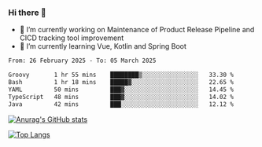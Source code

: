 ### Hi there 👋

- 🔭 I’m currently working on Maintenance of Product Release Pipeline and CICD tracking tool improvement
- 🌱 I’m currently learning Vue, Kotlin and Spring Boot

<!--START_SECTION:waka-->

```txt
From: 26 February 2025 - To: 05 March 2025

Groovy       1 hr 55 mins    ████████▒░░░░░░░░░░░░░░░░   33.30 %
Bash         1 hr 18 mins    █████▓░░░░░░░░░░░░░░░░░░░   22.65 %
YAML         50 mins         ███▓░░░░░░░░░░░░░░░░░░░░░   14.45 %
TypeScript   48 mins         ███▓░░░░░░░░░░░░░░░░░░░░░   14.02 %
Java         42 mins         ███░░░░░░░░░░░░░░░░░░░░░░   12.12 %
```

<!--END_SECTION:waka-->

[![Anurag's GitHub stats](https://github-readme-stats.vercel.app/api?username=yunhao981&show_icons=true&theme=solarized-dark)](https://github.com/anuraghazra/github-readme-stats)

[![Top Langs](https://github-readme-stats.vercel.app/api/top-langs/?username=yunhao981&theme=solarized-dark&layout=compact)](https://github.com/anuraghazra/github-readme-stats)

<!--
**yunhao981/yunhao981** is a ✨ _special_ ✨ repository because its `README.md` (this file) appears on your GitHub profile.

Here are some ideas to get you started:

- 🔭 I’m currently working on Maintenance of Release Pipeline and CICD tracking tool improvement
- 🌱 I’m currently learning Vue, Kotlin and Spring Boot
- 👯 I’m looking to collaborate on ...
- 🤔 I’m looking for help with ...
- 💬 Ask me about ...
- 📫 How to reach me: ...
- 😄 Pronouns: ...
- ⚡ Fun fact: ...
-->


